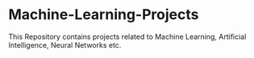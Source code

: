 # Machine-Learning-Projects
This Repository contains projects related to Machine Learning, Artificial Intelligence, Neural Networks etc.
